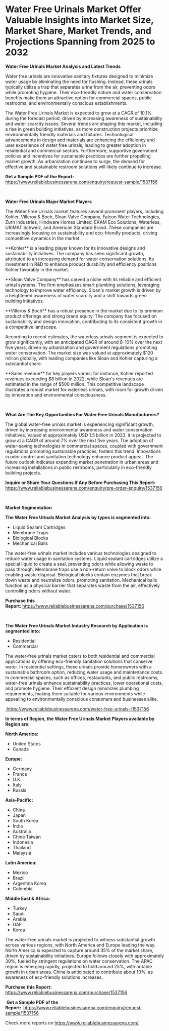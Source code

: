 <p><h1>Water Free Urinals Market Offer Valuable Insights into Market Size, Market Share, Market Trends, and Projections Spanning from 2025 to 2032</h1></p><p><strong>Water Free Urinals Market Analysis and Latest Trends</strong></p>
<p><p>Water free urinals are innovative sanitary fixtures designed to minimize water usage by eliminating the need for flushing. Instead, these urinals typically utilize a trap that separates urine from the air, preventing odors while promoting hygiene. Their eco-friendly nature and water conservation benefits make them an attractive option for commercial spaces, public restrooms, and environmentally conscious establishments.</p><p>The Water Free Urinals Market is expected to grow at a CAGR of 10.1% during the forecast period, driven by increasing awareness of sustainability and water scarcity issues. Several trends are shaping this market, including a rise in green building initiatives, as more construction projects prioritize environmentally friendly materials and fixtures. Technological advancements in design and materials are enhancing the efficiency and user experience of water free urinals, leading to greater adoption in residential and commercial sectors. Furthermore, supportive government policies and incentives for sustainable practices are further propelling market growth. As urbanization continues to surge, the demand for effective and sustainable restroom solutions will likely continue to increase.</p></p>
<p><strong>Get a Sample PDF of the Report:&nbsp;</strong> <a href="https://www.reliablebusinessarena.com/enquiry/request-sample/1537156?utm_campaign=2396&utm_medium=2&utm_source=Github&utm_content=ia&utm_term=11042025&utm_id=water-free-urinals">https://www.reliablebusinessarena.com/enquiry/request-sample/1537156</a></p>
<p>&nbsp;</p>
<p><strong>Water Free Urinals Major Market Players</strong></p>
<p><p>The Water Free Urinals market features several prominent players, including Kohler, Villeroy & Boch, Sloan Valve Company, Falcon Water Technologies, Zurn Industries, Hindware Homes Limited, EKAM Eco Solutions, Waterless, URIMAT Schweiz, and American Standard Brand. These companies are increasingly focusing on sustainability and eco-friendly products, driving competitive dynamics in the market.</p><p>**Kohler** is a leading player known for its innovative designs and sustainability initiatives. The company has seen significant growth, attributed to an increasing demand for water conservation solutions. Its investment in R&D to enhance product durability and efficiency positions Kohler favorably in the market.</p><p>**Sloan Valve Company** has carved a niche with its reliable and efficient urinal systems. The firm emphasizes smart plumbing solutions, leveraging technology to improve water efficiency. Sloan's market growth is driven by a heightened awareness of water scarcity and a shift towards green building initiatives.</p><p>**Villeroy & Boch** has a robust presence in the market due to its premium product offerings and strong brand equity. The company has focused on sustainability and design innovation, contributing to its consistent growth in a competitive landscape.</p><p>According to recent estimates, the waterless urinals segment is expected to grow significantly, with an anticipated CAGR of around 8-10% over the next five years, driven by urbanization and government regulations promoting water conservation. The market size was valued at approximately $120 million globally, with leading companies like Sloan and Kohler capturing a substantial share.</p><p>**Sales revenue** for key players varies; for instance, Kohler reported revenues exceeding $8 billion in 2022, while Sloan's revenues are estimated in the range of $500 million. This competitive landscape illustrates a robust market for waterless urinals, with room for growth driven by innovation and environmental consciousness.</p></p>
<p>&nbsp;</p>
<p><strong>What Are The Key Opportunities For Water Free Urinals Manufacturers?</strong></p>
<p><p>The global water-free urinals market is experiencing significant growth, driven by increasing environmental awareness and water conservation initiatives. Valued at approximately USD 1.5 billion in 2023, it is projected to grow at a CAGR of around 7% over the next five years. The adoption of water-saving technologies in commercial spaces, coupled with government regulations promoting sustainable practices, fosters this trend. Innovations in odor control and sanitation technology enhance product appeal. The future outlook indicates expanding market penetration in urban areas and increasing installations in public restrooms, particularly in eco-friendly building projects.</p></p>
<p><strong>Inquire or Share Your Questions If Any Before Purchasing This Report:</strong> <a href="https://www.reliablebusinessarena.com/enquiry/pre-order-enquiry/1537156?utm_campaign=2396&utm_medium=2&utm_source=Github&utm_content=ia&utm_term=11042025&utm_id=water-free-urinals">https://www.reliablebusinessarena.com/enquiry/pre-order-enquiry/1537156</a></p>
<p>&nbsp;</p>
<p><strong>Market Segmentation</strong></p>
<p><strong>The Water Free Urinals Market Analysis by types is segmented into:</strong></p>
<p><ul><li>Liquid Sealant Cartridges</li><li>Membrane Traps</li><li>Biological Blocks</li><li>Mechanical Balls</li></ul></p>
<p><p>The water-free urinals market includes various technologies designed to reduce water usage in sanitation systems. Liquid sealant cartridges utilize a special liquid to create a seal, preventing odors while allowing waste to pass through. Membrane traps use a non-return valve to block odors while enabling waste disposal. Biological blocks contain enzymes that break down waste and neutralize odors, promoting sanitation. Mechanical balls function as a physical barrier that separates waste from the air, effectively controlling odors without water.</p></p>
<p><strong>Purchase this Report:&nbsp;</strong><a href="https://www.reliablebusinessarena.com/purchase/1537156?utm_campaign=2396&utm_medium=2&utm_source=Github&utm_content=ia&utm_term=11042025&utm_id=water-free-urinals">https://www.reliablebusinessarena.com/purchase/1537156</a></p>
<p>&nbsp;</p>
<p><strong>The Water Free Urinals Market Industry Research by Application is segmented into:</strong></p>
<p><ul><li>Residential</li><li>Commercial</li></ul></p>
<p><p>The water-free urinals market caters to both residential and commercial applications by offering eco-friendly sanitation solutions that conserve water. In residential settings, these urinals provide homeowners with a sustainable bathroom option, reducing water usage and maintenance costs. In commercial spaces, such as offices, restaurants, and public restrooms, water-free urinals enhance sustainability practices, lower operational costs, and promote hygiene. Their efficient design minimizes plumbing requirements, making them suitable for various environments while appealing to environmentally conscious consumers and businesses alike.</p></p>
<p><a href="https://www.reliablebusinessarena.com/water-free-urinals-r1537156?utm_campaign=2396&utm_medium=2&utm_source=Github&utm_content=ia&utm_term=11042025&utm_id=water-free-urinals">&nbsp;https://www.reliablebusinessarena.com/water-free-urinals-r1537156</a></p>
<p><strong>In terms of Region, the Water Free Urinals Market Players available by Region are:</strong></p>
<p>
    <p> <strong> North America: </strong>
        <ul>
            <li>United States</li>
            <li>Canada</li>
        </ul>
        </p> 
    <p> <strong> Europe: </strong>
        <ul>
            <li>Germany</li>
            <li>France</li>
            <li>U.K.</li>
            <li>Italy</li>
            <li>Russia</li>
        </ul>
        </p> 
    <p> <strong> Asia-Pacific: </strong>
        <ul>
            <li>China</li>
            <li>Japan</li>
            <li>South Korea</li>
            <li>India</li>
            <li>Australia</li>
            <li>China Taiwan</li>
            <li>Indonesia</li>
            <li>Thailand</li>
            <li>Malaysia</li>
        </ul>
        </p> 
    <p> <strong> Latin America: </strong>
        <ul>
            <li>Mexico</li>
            <li>Brazil</li>
            <li>Argentina Korea</li>
            <li>Colombia</li>
        </ul>
        </p> 
    <p> <strong> Middle East & Africa: </strong>
        <ul>
            <li>Turkey</li>
            <li>Saudi</li>
            <li>Arabia</li>
            <li>UAE</li>
            <li>Korea</li>
        </ul>
    </p>
    </p>
<p><p>The water-free urinals market is projected to witness substantial growth across various regions, with North America and Europe leading the way. North America is expected to capture around 35% of the market share, driven by sustainability initiatives. Europe follows closely with approximately 30%, fueled by stringent regulations on water conservation. The APAC region is emerging rapidly, projected to hold around 25%, with notable growth in urban areas. China is anticipated to contribute about 10%, as awareness of eco-friendly solutions increases.</p></p>
<p><strong>Purchase this Report: </strong><a href="https://www.reliablebusinessarena.com/purchase/1537156?utm_campaign=2396&utm_medium=2&utm_source=Github&utm_content=ia&utm_term=11042025&utm_id=water-free-urinals">https://www.reliablebusinessarena.com/purchase/1537156</a></p>
<p>&nbsp;<strong>Get a Sample PDF of the Report:&nbsp;&nbsp;</strong><a href="https://www.reliablebusinessarena.com/enquiry/request-sample/1537156?utm_campaign=2396&utm_medium=2&utm_source=Github&utm_content=ia&utm_term=11042025&utm_id=water-free-urinals">https://www.reliablebusinessarena.com/enquiry/request-sample/1537156</a></p>
<p><strong></strong></p>
<p>Check more reports on <a href="https://www.reliablebusinessarena.com/?utm_campaign=2396&utm_medium=2&utm_source=Github&utm_content=ia&utm_term=11042025&utm_id=water-free-urinals">https://www.reliablebusinessarena.com/</a></p>